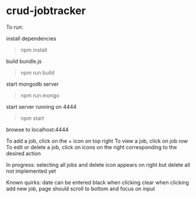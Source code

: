 # crud-jobtracker

To run:

install dependencies
>npm install

build bundle.js
>npm run build

start mongodb server
>npm run mongo

start server running on 4444
>npm start

browse to localhost:4444

To add a job, click on the + icon on top right
To view a job, click on job row
To edit or delete a job, click on icons on the right corresponding to the desired action

In progress:
selecting all jobs and delete icon appears on right but delete all not implemented yet

Known quirks:
date can be entered black when clicking clear
when clicking add new job, page should scroll to bottom and focus on input

